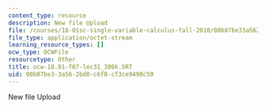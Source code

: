```yaml
---
content_type: resource
description: New file Upload
file: /courses/18-01sc-single-variable-calculus-fall-2010/00b87be33a562bd8c6f8cf3ce9498c59_ocw-18.01-f07-lec31_300k.SRT
file_type: application/octet-stream
learning_resource_types: []
ocw_type: OCWFile
resourcetype: Other
title: ocw-18.01-f07-lec31_300k.SRT
uid: 00b87be3-3a56-2bd8-c6f8-cf3ce9498c59
---
```

New file Upload

